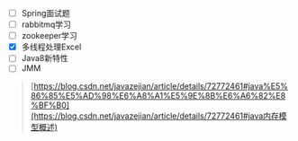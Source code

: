 - [ ] Spring面试题
- [ ] rabbitmq学习
- [ ] zookeeper学习
- [x] 多线程处理Excel
- [ ] Java8新特性
- [ ] JMM

> [https://blog.csdn.net/javazejian/article/details/72772461#java%E5%86%85%E5%AD%98%E6%A8%A1%E5%9E%8B%E6%A6%82%E8%BF%B0](https://blog.csdn.net/javazejian/article/details/72772461#java内存模型概述)